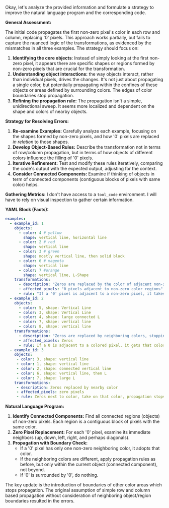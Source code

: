 Okay, let's analyze the provided information and formulate a strategy to improve the natural language program and the corresponding code.

**General Assessment:**

The initial code propagates the first non-zero pixel's color in each row and column, replacing '0' pixels. This approach works partially, but fails to capture the nuanced logic of the transformations, as evidenced by the mismatches in all three examples. The strategy should focus on:

1.  **Identifying the core objects**: Instead of simply looking at the first non-zero pixel, it appears there are specific shapes or regions formed by non-zero pixels that are crucial for the transformation.
2.  **Understanding object interactions:** the way objects interact, rather than individual pixels, drives the changes. It's not just about propagating a single color, but potentially propagating within the confines of these objects or areas defined by surrounding colors. The edges of color boundaries stop propagation.
3.  **Refining the propagation rule:** The propagation isn't a simple, unidirectional sweep. It seems more localized and dependent on the shape and colors of nearby objects.

**Strategy for Resolving Errors:**

1.  **Re-examine Examples:** Carefully analyze each example, focusing on the shapes formed by non-zero pixels, and how '0' pixels are replaced *in relation* to those shapes.
2.  **Develop Object-Based Rules:** Describe the transformation not in terms of row/column propagation, but in terms of how objects of different colors influence the filling of '0' pixels.
3.  **Iterative Refinement:** Test and modify these rules iteratively, comparing the code's output with the expected output, adjusting for the context.
4.  **Consider Connected Components:** Examine if thinking of objects in term of connected components (contiguous blocks of pixels with same color) helps.

**Gathering Metrics:**
I don't have access to a `tool_code` environment. I will have to rely on visual inspection to gather certain information.

**YAML Block (Facts):**


```yaml
examples:
  - example_id: 1
    objects:
      - color: 4 # yellow
        shape: vertical line, horizontal line
      - color: 2 # red
        shape: vertical line
      - color: 3 # green
        shape: mostly vertical line, then solid block
      - color: 6 # magenta
        shape: vertical line
      - color: 7 #orange
        shape: vertical line, L-Shape
    transformations:
      - description: "Zeros are replaced by the color of adjacent non-zero areas. The propagation stops at the boundary of a different color."
      - affected_pixels: "0 pixels adjacent to non-zero color regions"
      - rule: "If a '0' pixel is adjacent to a non-zero pixel, it takes the color of the adjacent pixel, unless that would cross the boundary of another differently colored region."
  - example_id: 2
    objects:
      - color: 5, shape: Vertical Line
      - color: 3, shape: Vertical Line
      - color: 4, shape: large connected L
      - color: 7, shape: vertical line
      - color: 8, shape: vertical line
    transformations:
      - description: "Zeros are replaced by neighboring colors, stopping at color borders."
      - affected_pixels: Zeros
      - rule: If a 0 is adjacent to a colored pixel, it gets that color, unless the fill will cross a border
  - example_id: 3
    objects:
     - color: 3, shape: vertical line
     - color: 1, shape: vertical line
     - color: 2, shape: connected vertical line
     - color: 6, shape: vertical line, then L
     - color: 7, shape: large L
    transformations:
     - description: Zeros replaced by nearby color
     - affected_pixels: zero pixels
     - rule: Zeros next to color, take on that color, propagation stops at borders
```


**Natural Language Program:**

1.  **Identify Connected Components:** Find all connected regions (objects) of non-zero pixels. Each region is a contiguous block of pixels with the same color.
2.  **Zero Pixel Replacement:** For each '0' pixel, examine its immediate neighbors (up, down, left, right, and perhaps diagonals).
3.  **Propagation with Boundary Check:**
    *   If a '0' pixel has only one non-zero neighboring color, it adopts that color.
    *   If the neighboring colors are different, apply propagation rules as before, but only within the current object (connected component), not beyond.
    * If '0' is surrounded by '0', do nothing.

The key update is the introduction of boundaries of other color areas which stops propagation. The original assumption of simple row and column based propagation without consideration of neighboring object/region boundaries resulted in the errors.
